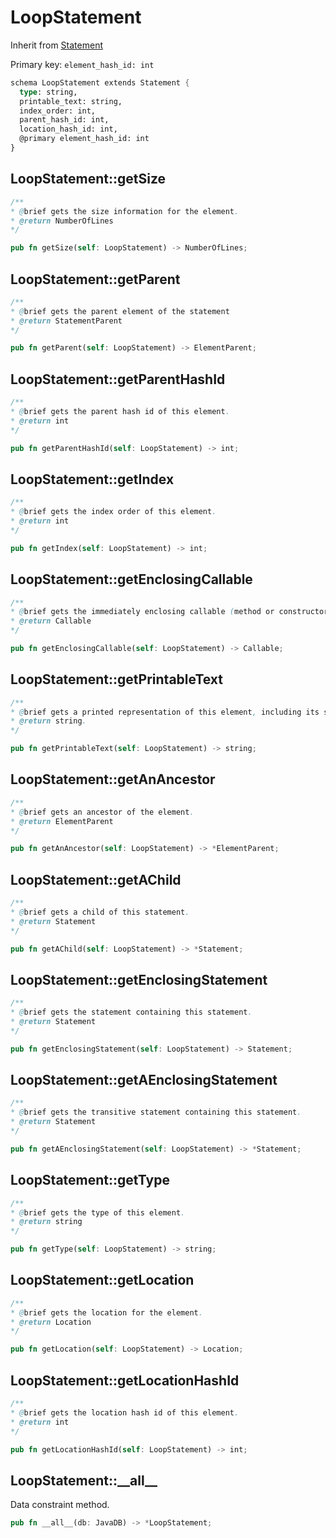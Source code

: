 # LoopStatement

Inherit from [Statement](./Statement.md)

Primary key: `element_hash_id: int`

```rust
schema LoopStatement extends Statement {
  type: string,
  printable_text: string,
  index_order: int,
  parent_hash_id: int,
  location_hash_id: int,
  @primary element_hash_id: int
}
```
## LoopStatement::getSize

```java
/**
* @brief gets the size information for the element.
* @return NumberOfLines
*/
```
```rust
pub fn getSize(self: LoopStatement) -> NumberOfLines;
```
## LoopStatement::getParent

```java
/**
* @brief gets the parent element of the statement
* @return StatementParent 
*/
```
```rust
pub fn getParent(self: LoopStatement) -> ElementParent;
```
## LoopStatement::getParentHashId

```java
/**
* @brief gets the parent hash id of this element.
* @return int
*/
```
```rust
pub fn getParentHashId(self: LoopStatement) -> int;
```
## LoopStatement::getIndex

```java
/**
* @brief gets the index order of this element.
* @return int
*/
```
```rust
pub fn getIndex(self: LoopStatement) -> int;
```
## LoopStatement::getEnclosingCallable

```java
/**
* @brief gets the immediately enclosing callable (method or constructor) whose body contains this statement.
* @return Callable 
*/
```
```rust
pub fn getEnclosingCallable(self: LoopStatement) -> Callable;
```
## LoopStatement::getPrintableText

```java
/**
* @brief gets a printed representation of this element, including its structure where applicable.
* @return string.
*/
```
```rust
pub fn getPrintableText(self: LoopStatement) -> string;
```
## LoopStatement::getAnAncestor

```java
/**
* @brief gets an ancestor of the element.
* @return ElementParent 
*/
```
```rust
pub fn getAnAncestor(self: LoopStatement) -> *ElementParent;
```
## LoopStatement::getAChild

```java
/**
* @brief gets a child of this statement.
* @return Statement 
*/
```
```rust
pub fn getAChild(self: LoopStatement) -> *Statement;
```
## LoopStatement::getEnclosingStatement

```java
/**
* @brief gets the statement containing this statement.
* @return Statement 
*/
```
```rust
pub fn getEnclosingStatement(self: LoopStatement) -> Statement;
```
## LoopStatement::getAEnclosingStatement

```java
/**
* @brief gets the transitive statement containing this statement.
* @return Statement 
*/
```
```rust
pub fn getAEnclosingStatement(self: LoopStatement) -> *Statement;
```
## LoopStatement::getType

```java
/**
* @brief gets the type of this element.
* @return string
*/
```
```rust
pub fn getType(self: LoopStatement) -> string;
```
## LoopStatement::getLocation

```java
/**
* @brief gets the location for the element.
* @return Location
*/
```
```rust
pub fn getLocation(self: LoopStatement) -> Location;
```
## LoopStatement::getLocationHashId

```java
/**
* @brief gets the location hash id of this element.
* @return int
*/
```
```rust
pub fn getLocationHashId(self: LoopStatement) -> int;
```
## LoopStatement::\_\_all\_\_

Data constraint method.

```rust
pub fn __all__(db: JavaDB) -> *LoopStatement;
```
